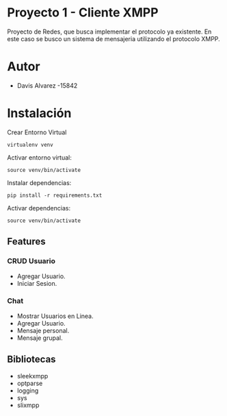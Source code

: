 # Proyecto 1 - Cliente XMPP

Proyecto de Redes, que busca implementar el protocolo ya existente. En este caso se busco un sistema de mensajeria utilizando el protocolo XMPP.

# Autor
* Davis Alvarez -15842

# Instalación

Crear Entorno Virtual
```
virtualenv venv
```

Activar entorno virtual:
```
source venv/bin/activate
```

Instalar dependencias: 
```
pip install -r requirements.txt
```

Activar dependencias: 
```
source venv/bin/activate
```

## Features

### CRUD Usuario
* Agregar Usuario.
* Iniciar Sesion.

### Chat
*  Mostrar Usuarios en Linea.
*  Agregar Usuario.
*  Mensaje personal.
*  Mensaje grupal.

## Bibliotecas

* sleekxmpp 
* optparse
* logging
* sys   
* slixmpp
